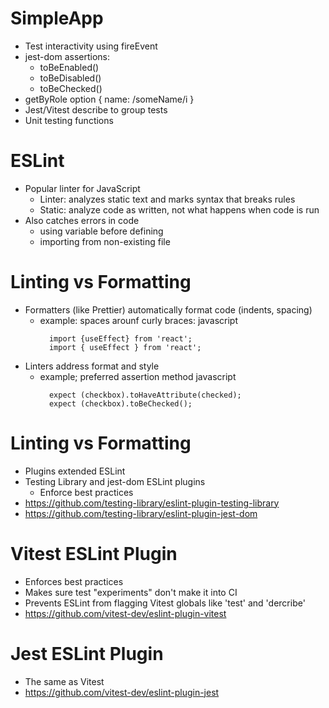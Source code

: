 # SimpleApp

- Test interactivity using fireEvent
- jest-dom assertions:
  - toBeEnabled()
  - toBeDisabled()
  - toBeChecked()
- getByRole option { name: /someName/i }
- Jest/Vitest describe to group tests
- Unit testing functions

# ESLint

- Popular linter for JavaScript
  - Linter: analyzes static text and marks syntax that breaks rules
  - Static: analyze code as written, not what happens when code is run
- Also catches errors in code
  - using variable before defining
  - importing from non-existing file

# Linting vs Formatting

- Formatters (like Prettier) automatically format code (indents, spacing)
  - example: spaces arounf curly braces:
    javascript
    ```
      import {useEffect} from 'react';
      import { useEffect } from 'react';
    ```
- Linters address format and style
  - example; preferred assertion method 
    javascript
    ```
      expect (checkbox).toHaveAttribute(checked);
      expect (checkbox).toBeChecked();
    ```
    
# Linting vs Formatting

- Plugins extended ESLint
- Testing Library and jest-dom ESLint plugins
  - Enforce best practices
-  https://github.com/testing-library/eslint-plugin-testing-library
-  https://github.com/testing-library/eslint-plugin-jest-dom

# Vitest ESLint Plugin

- Enforces best practices
- Makes sure test "experiments" don't make it into CI
- Prevents ESLint from flagging Vitest globals like 'test' and 'dercribe' 
- https://github.com/vitest-dev/eslint-plugin-vitest

# Jest ESLint Plugin

- The same as Vitest
- https://github.com/vitest-dev/eslint-plugin-jest
